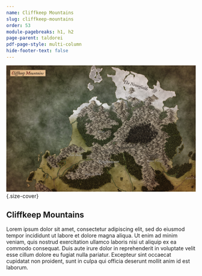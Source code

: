 ```yaml
---
name: Cliffkeep Mountains
slug: cliffkeep-mountains
order: 53
module-pagebreaks: h1, h2
page-parent: taldorei
pdf-page-style: multi-column
hide-footer-text: false
---
```

![Cliffkeep Mountains](assets/img/MrFarland-Exandria_800-2_region-cliffkeeep_mountains.jpg){.size-cover}
## Cliffkeep Mountains
Lorem ipsum dolor sit amet, consectetur adipiscing elit, sed do eiusmod tempor incididunt ut labore et dolore magna aliqua. Ut enim ad minim veniam, quis nostrud exercitation ullamco laboris nisi ut aliquip ex ea commodo consequat. Duis aute irure dolor in reprehenderit in voluptate velit esse cillum dolore eu fugiat nulla pariatur. Excepteur sint occaecat cupidatat non proident, sunt in culpa qui officia deserunt mollit anim id est laborum.